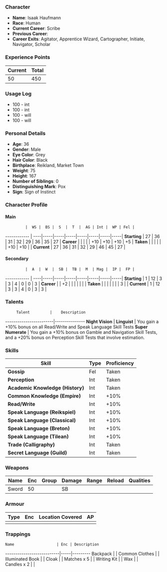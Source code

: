 ### Character
- **Name**: Isaak Haufmann
- **Race**: Human
- **Current Career**: Scribe
- **Previous Career**:
- **Career Exits**: Agitator, Apprentice Wizard, Cartographer, Initiate, Navigator, Scholar

### Experience Points
Current | Total
--------|------
     50 | 450
    
### Usage Log
- 100 - int
- 100 - int
- 100 - will
- 100 - will

### Personal Details
- **Age**: 36
- **Gender**: Male
- **Eye Color**: Grey
- **Hair Color**: Black
- **Birthplace**: Reikland, Market Town
- **Weight**: 75
- **Height**: 167
- **Number of Siblings**: 0
- **Distinguishing Mark**: Pox
- **Sign**: Sign of Instinct

### Character Profile

#### Main
             |  WS |  BS |  S  |  T  |  AG | Int |  WP | Fel |
------------ | ----|-----|-----|-----|-----|-----|-----|-----|
**Starting** |  27 |  36 |  31 |  32 |  29 |  36 |  35 |  27 |
**Career**   |     |     |     |     | +10 | +10 | +10 |  +5 |
**Taken**    |     |     |     |     |     | +10 | +10 |     |
**Current**  |  27 |  36 |  31 |  32 |  29 |  46 |  45 |  27 |

#### Secondary
             |  A  |  W  |  SB |  TB |  M  | Mag |  IP |  FP |
------------ | ----|-----|-----|-----|-----|-----|-----|-----|
**Starting** |  1  |  12 |  3  |  3  |  4  |  0  |  0  |  3  |
**Career**   |     |  +2 |     |     |     |     |     |     |
**Taken**    |     |     |     |     |     |     |  3  |     |
**Current**  |  1  |  12 |  3  |  3  |  4  |  0  |  3  |  3  |
  
### Talents
         Talent         |    Description
------------------------|---------------
**Night Vision**        | 
**Linguist**            | You gain a +10% bonus on all Read/Write and Speak Language Skill Tests
**Super Numerate**      | You gain a +10% bonus on Gamble and Navigation Skill Tests, and a +20% bonus on Perception Skill Tests that involve estimation.

### Skills
Skill                            | Type| Proficiency
---------------------------------|-----|---------
**Gossip**                       | Fel | Taken
**Perception**                   | Int | Taken
**Academic Knowledge (History)** | Int | Taken
**Common Knowledge (Empire)**    | Int | +10%
**Read/Write**                   | Int | +10%
**Speak Language (Reikspiel)**   | Int | +10%
**Speak Language (Classical)**   | Int | +10%
**Speak Language (Breton)**      | Int | +10%
**Speak Language (Tilean)**      | Int | +10%
**Trade (Calligraphy)**          | Int | Taken
**Secret Language (Guild)**      | Int | Taken

### Weapons
   Name  | Enc | Group | Damage | Range | Reload | Qualities
-------- |-----|-------|--------|-------|--------|----------
   Sword |  50 |       |   SB   |       |        | 
  
### Armour
   Type  | Enc | Location Covered | AP |
---------|-----|------------------|----|
         |     |                  |    |

### Trappings
    Name                   | Enc | Description
---------------------------|-----|---------
Backpack                   |     | 
Common Clothes             |     | 
Illuminated Book           |     | 
Cloak                      |     | 
Matches x 5                |     | 
Writing Kit                |     | 
Wax                        |     |  
Candles x 2                |     |  
